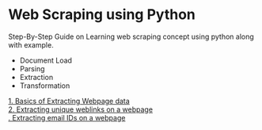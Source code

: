 <h1>Web Scraping using Python</h1>
<p>Step-By-Step Guide on Learning web scraping concept using python along with example.</p>
<ul>
  <li>Document Load</li>
  <li>Parsing</li>
  <li>Extraction</li>
  <li>Transformation</li>
</ul>
<a href="https://github.com/prakashgkhaire/webscrapingusingpython/blob/master/Web%20Scraping%20using%20Pyhton.ipynb">1. Basics of Extracting Webpage data</a><br>
<a href="https://github.com/prakashgkhaire/webscrapingusingpython/blob/master/Extract%20e-mail%20id%20from%20a%20web%20page.ipynb">2. Extracting unique weblinks on a webpage</a><br>
<a href="https://github.com/prakashgkhaire/webscrapingusingpython/blob/master/Extract%20e-mail%20id%20from%20a%20web%20page.ipynb">. Extracting email IDs on a webpage</a>
